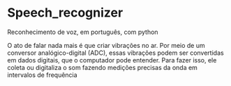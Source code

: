# Speech_recognizer
Reconhecimento de voz, em português, com python


<p>O ato de falar nada mais é que criar vibrações no ar. Por meio de um conversor analógico-digital (ADC), essas vibrações podem ser convertidas em dados digitais, que o computador pode entender. Para fazer isso, ele coleta ou digitaliza o som fazendo medições precisas da onda em intervalos de frequência<p>
